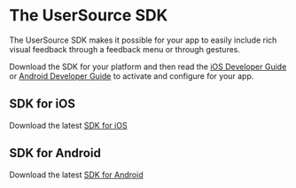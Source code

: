# The UserSource SDK

The UserSource SDK makes it possible for your app to easily include rich visual feedback through a feedback menu or through gestures. 

Download the SDK for your platform and then read the [iOS Developer Guide](iosug) or [Android Developer Guide](androidug) to activate and configure for your app.

## SDK for iOS 

Download the latest [SDK for iOS](http://downloads.usersource.io/sdk/ios/latest/UserSource_SDK_iOS.zip)

## SDK for Android

Download the latest [SDK for Android](http://downloads.usersource.io/sdk/android/latest/UserSource_SDK_Android.zip)